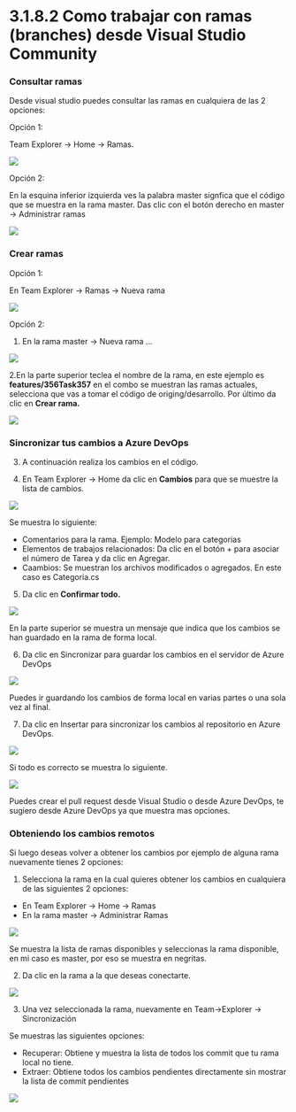 # 3.1.8.2 Como trabajar con ramas \(branches\) desde Visual Studio Community

### Consultar ramas

Desde visual studio puedes consultar las ramas en cualquiera de las 2 opciones:

Opción 1:

Team Explorer -&gt; Home -&gt; Ramas. 

![](../../../.gitbook/assets/image%20%28462%29.png)

Opción 2:

En la esquina inferior izquierda ves la palabra master signfica que el código que se muestra en la rama master. Das clic con el botón derecho en master -&gt; Administrar ramas

![](../../../.gitbook/assets/image%20%28463%29.png)

### Crear ramas

Opción 1:

En Team Explorer -&gt; Ramas -&gt; Nueva rama

![](../../../.gitbook/assets/imagen%20%2826%29.png)

Opción 2:

1. En la rama master -&gt; Nueva rama ...

![](../../../.gitbook/assets/image%20%28464%29.png)

2.En la parte superior teclea el nombre de la rama, en este ejemplo es **features/356Task357** en el combo se muestran las ramas actuales, selecciona que vas a tomar el código de origing/desarrollo. Por último da clic en **Crear rama.** 

![](../../../.gitbook/assets/imagen%20%2825%29.png)

### Sincronizar tus cambios a Azure DevOps

3. A continuación realiza los cambios en el código.

4. En Team Explorer -&gt; Home da clic en **Cambios** para que se muestre la lista de cambios.

![](../../../.gitbook/assets/imagen%20%2834%29.png)

Se muestra lo siguiente:

* Comentarios para la rama. Ejemplo: Modelo para categorias
* Elementos de trabajos relacionados: Da clic en el botón + para asociar el número de Tarea y da clic en Agregar.
* Caambios: Se muestran los archivos modificados o agregados. En este caso es Categoria.cs

5. Da clic en **Confirmar todo.**

![](../../../.gitbook/assets/imagen%20%2833%29.png)

En la parte superior se muestra un mensaje que indica que los cambios se han guardado en la rama de forma local. 

6. Da clic en Sincronizar para guardar los cambios en el servidor de Azure DevOps

![](../../../.gitbook/assets/image%20%28458%29.png)

Puedes ir guardando los cambios de forma local en varias partes o una sola vez al final.

7. Da clic en Insertar para sincronizar los cambios al repositorio en Azure DevOps.

![](../../../.gitbook/assets/imagen%20%2820%29.png)

Si todo es correcto se muestra lo siguiente.

![](../../../.gitbook/assets/imagen%20%2828%29.png)

Puedes crear el pull request desde Visual Studio o desde Azure DevOps, te sugiero desde Azure DevOps ya que muestra mas opciones.

### Obteniendo los cambios remotos

Si luego deseas volver a obtener los cambios por ejemplo de alguna rama nuevamente tienes 2 opciones:

1. Selecciona la rama en la cual quieres obtener los cambios en cualquiera de las siguientes 2 opciones:

* En Team Explorer -&gt; Home -&gt; Ramas
* En la rama master -&gt; Administrar Ramas 

![](../../../.gitbook/assets/image%20%28463%29.png)

Se muestra la lista de ramas disponibles y seleccionas la rama disponible, en mi caso es master, por eso se muestra en negritas.

2. Da clic en la rama a la que deseas conectarte.

![](../../../.gitbook/assets/image%20%28466%29.png)

3. Una vez seleccionada la rama, nuevamente en Team-&gt;Explorer -&gt; Sincronización

Se muestras las siguientes opciones:

* Recuperar: Obtiene y muestra la lista de todos los commit que tu rama local no tiene. 
* Extraer: Obtiene todos los cambios pendientes directamente sin mostrar la lista de commit pendientes



![](../../../.gitbook/assets/imagen%20%2818%29.png)

